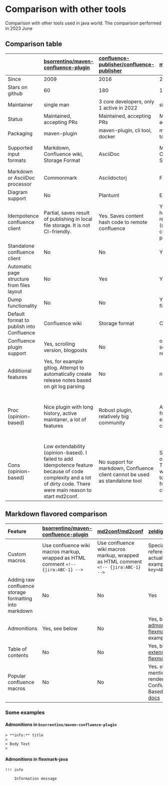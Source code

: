 # Comparison with other tools

Comparison with other tools used in java world.
The comparison performed in 2023 June

## Comparison table


|                                            | [bsorrentino/maven-confluence-plugin]                                                                                                                               | [confluence-publisher/confluence-publisher]                                  | [md2conf/md2conf]                                                                                                 | [zeldigas/text2confl]                                                                                                                  | [qwazer/markdown-confluence-gradle-plugin]         |
|:-------------------------------------------|:--------------------------------------------------------------------------------------------------------------------------------------------------------------------|:-----------------------------------------------------------------------------|:------------------------------------------------------------------------------------------------------------------|:---------------------------------------------------------------------------------------------------------------------------------------|:---------------------------------------------------|
| Since                                      | 2009                                                                                                                                                                | 2016                                                                         | 2022                                                                                                              | 2022                                                                                                                                   | 2016                                               |
| Stars on github                            | 60                                                                                                                                                                  | 180                                                                          | 1                                                                                                                 | 7                                                                                                                                      | 10                                                 |
| Maintainer                                 | single man                                                                                                                                                          | 3 core developers, only 1 active in 2022                                     | single man                                                                                                        | single man                                                                                                                             | single man                                         |
| Status                                     | Maintained, accepting PRs                                                                                                                                           | Maintained, accepting PRs                                                    | Maintained, accepting PRs                                                                                         | Maintained, accepting PRs                                                                                                              | Deprecating                                        |
| Packaging                                  | maven-plugin                                                                                                                                                        | maven-plugin, cli tool, docker                                               | maven-plugin, cli tool                                                                                            | cli tool, docker                                                                                                                       | gradle-plugin                                      |
| Supported input formats                    | Markdown, Confluence wiki, Storage Format                                                                                                                           | AsciiDoc                                                                     | Markdown, Confluence wiki, Storage format                                                                         | Markdown, AsciiDoc, Confluence wiki, Storage format                                                                                    | Markdown                                           |
| Markdown or AsciiDoc processor             | Commonmark                                                                                                                                                          | Asciidoctorj                                                                 | Flexmark                                                                                                          | Flexmark, Asciidoctorj                                                                                                                 | Pegdown                                            |
| Diagram support                            | No                                                                                                                                                                  | Plantuml                                                                     | Externalized                                                                                                      | Plantuml, Mermaid, https://kroki.io                                                                                                    | No                                                 |
| Idempotence confluence client              | Partial, saves result of publishing in local file storage. It is not CI-friendly.                                                                                   | Yes. Saves content hash code to remote confluence                            | Yes. Saves content hash code to remote confluence (copied from confluence-publisher)                              | Yes. Saves content hash code to remote confluence (design copied from confluence-publisher)                                            | no                                                 |
| Standalone confluence client               | No                                                                                                                                                                  | No                                                                           | Yes                                                                                                               | Yes                                                                                                                                    | no                                                 |
| Automatic page structure from files layout | No                                                                                                                                                                  | Yes                                                                          | Yes                                                                                                               | Yes                                                                                                                                    | yes, limited                                       |
| Dump functionality                         | No                                                                                                                                                                  | No                                                                           | Yes, the whole file-tree                                                                                          | Yes, limited. one page only                                                                                                            | no                                                 |
| Default format to publish into Confluence  | Confluence wiki                                                                                                                                                     | Storage format                                                               | Confluence wiki                                                                                                   | Storage format                                                                                                                         | Confluence wiki                                    |
| Confluence plugin support                  | Yes, scrolling version, blogposts                                                                                                                                   | No                                                                           | optional plantuml server-side rendering                                                                           |                                                                                                                                        | no                                                 |
| Additional features                        | Yes, for example gitlog. Attempt to automatically create release notes based on git log parsing                                                                     | No                                                                           | no                                                                                                                | Yes. text2confl flavored markdown to support confluence macros                                                                         | no                                                 |
| Proc (opinion-based)                       | Nice plugin with long history, active maintaner, a lot of features                                                                                                  | Robust plugin, relatively big community                                      | Auto-indexing, CI-friendly, easy to extend, standalone confluence                                                 | Very nice tool with a lot of supported formats. Tries to solve the same problems as this project. Focused on polyglot usage scenarios. | Just do its job                                    |
| Cons (opinion-based)                       | Low extendability (opinion-based). I failed to add Idempotence feature because of code complexity and a lot of dirty code. There were main reason to start md2conf. | No support for markdown, Confluence client cannot be used as standalone tool | Single man support on irregular basis.  The tool is not widely used. Need to collect feedback from the community. | Single man support on irregular basis.  The tool is not widely used.                                                                   | No active development, usage of deprecated pegdown |


## Markdown flavored comparison


| Feature                                                | [bsorrentino/maven-confluence-plugin]                                                  | [md2conf/md2conf]                                                                      | [zeldigas/text2confl]                                                                                                              |
|:-------------------------------------------------------|:---------------------------------------------------------------------------------------|:---------------------------------------------------------------------------------------|:-----------------------------------------------------------------------------------------------------------------------------------|
| Custom macros                                          | Use confluence wiki macros markup, wrapped as HTML comment ```<!-- {jira:ABC-1} -->``` | Use confluence wiki macros markup, wrapped as HTML comment ```<!-- {jira:ABC-1} -->``` | Special link references without actual links. For example ```[JIRA key=ABC-1]```                                                   |
| Adding raw confluence storage formatting into markdown | No                                                                                     | No                                                                                     | Yes                                                                                                                                |
| Admonitions                                            | Yes, see below                                                                         | No                                                                                     | Yes, based on [admonitions in flexmark-java](https://github.com/vsch/flexmark-java/wiki/Admonition-Extension)  (see example below) |
| Table of contents                                      | No                                                                                     | No                                                                                     | Yes, based on [ToC extension from flexmark-java](https://github.com/vsch/flexmark-java/wiki/Table-of-Contents-Extension)           |
| Popular confluence macros                              | No                                                                                     | No                                                                                     | Yes. status, mentioning user, render date with Confluence style. Based on [text2confl docs]                                        |

### Some examples

#### Admonitions in `bsorrentino/maven-confluence-plugin`

```
> **info:** title
>
> Body Text
>
```

#### Admonitions in flexmark-java

```
!!! info

    Information message

```


[bsorrentino/maven-confluence-plugin]: https://github.com/bsorrentino/maven-confluence-plugin
[qwazer/markdown-confluence-gradle-plugin]: https://github.com/qwazer/markdown-confluence-gradle-plugin
[md2conf/md2conf]: https://github.com/md2conf/md2conf
[confluence-publisher/confluence-publisher]: https://github.com/confluence-publisher/confluence-publisher
[zeldigas/text2confl]: https://github.com/zeldigas/text2confl
[text2confl docs]: https://github.com/zeldigas/text2confl/blob/master/docs/storage-formats/markdown/confluence-specific.md
